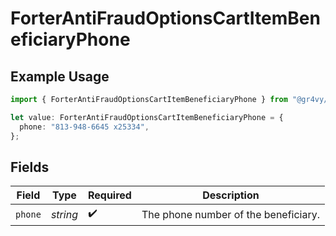 # ForterAntiFraudOptionsCartItemBeneficiaryPhone

## Example Usage

```typescript
import { ForterAntiFraudOptionsCartItemBeneficiaryPhone } from "@gr4vy/sdk/models/components";

let value: ForterAntiFraudOptionsCartItemBeneficiaryPhone = {
  phone: "813-948-6645 x25334",
};
```

## Fields

| Field                                | Type                                 | Required                             | Description                          |
| ------------------------------------ | ------------------------------------ | ------------------------------------ | ------------------------------------ |
| `phone`                              | *string*                             | :heavy_check_mark:                   | The phone number of the beneficiary. |